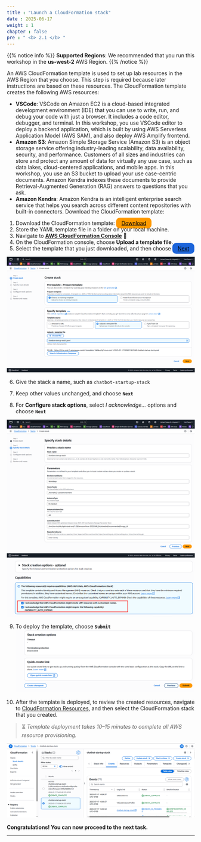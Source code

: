 ```yaml
---
title : "Launch a CloudFormation stack"
date : 2025-06-17
weight : 1
chapter : false
pre : " <b> 2.1 </b> "
---
```


{{% notice info %}}
**Supported Regions**: We recommended that you run this workshop in the **us-west-2** AWS Region.
{{% /notice %}} 

An AWS CloudFormation template is used to set up lab resources in the AWS Region that you choose. This step is required because later instructions are based on these resources. The CloudFormation template creates the following AWS resources:

- **VSCode**: VSCode on Amazon EC2 is a cloud-based integrated development environment (IDE) that you can use to write, run, and debug your code with just a browser. It includes a code editor, debugger, and terminal. In this workshop, you use VSCode editor to deploy a backend application, which is built by using AWS Serverless Application Model (AWS SAM), and also deploy AWS Amplify frontend.
- **Amazon S3**: Amazon Simple Storage Service (Amazon S3) is an object storage service offering industry-leading scalability, data availability, security, and performance. Customers of all sizes and industries can store and protect any amount of data for virtually any use case, such as data lakes, cloud-centered applications, and mobile apps. In this workshop, you use an S3 bucket to upload your use case-centric documents. Amazon Kendra indexes these documents to provide Retrieval-Augmented Generation (RAG) answers to questions that you ask.
- **Amazon Kendra**: Amazon Kendra is an intelligent enterprise search service that helps you search across different content repositories with built-in connectors.
Download the CloudFormation template:

1. Download the CloudFormation template: [<span style="background-color:#f90; color:#000; padding:6px 14px; border-radius:10px;">Download</span>](https://static.us-east-1.prod.workshops.aws/public/c5c516a7-10ce-444b-a0c5-1e60794fdb7c/static/template/chatbot-startup-stack.yaml)
2. Store the YAML template file in a folder on your local machine.
3. Navigate to [**AWS CloudFormation Console**](https://console.aws.amazon.com/cloudformation/home) 🔗
4. On the CloudFormation console, choose **Upload a template file**.
5. Select the template that you just downloaded, and then choose [<span style="background-color:#1b64da; color:#000; padding:6px 14px; border-radius:10px;">Next</span>](#)

![ConnectPrivate](https://github.com/PVinhP/PPV_Workshop_01/blob/main/Workshop/static/images/anh/anh_1.png?raw=true)

6. Give the stack a name, such as `chatbot-startup-stack`

7. Keep other values unchanged, and choose **`Next`**

8. For **Configure stack options**, select *I acknowledge...* options and choose **`Next`**

![ConnectPrivate](https://github.com/PVinhP/PPV_Workshop_01/blob/main/Workshop/static/images/anh/anh_2.png?raw=true)
![ConnectPrivate](https://github.com/PVinhP/PPV_Workshop_01/blob/main/Workshop/static/images/anh/anh_3.png?raw=true)

9. To deploy the template, choose **`Submit`**
![ConnectPrivate](https://github.com/PVinhP/PPV_Workshop_01/blob/main/Workshop/static/images/anh/anh_4.png?raw=true)

10. After the template is deployed, to review the created resources, navigate to [CloudFormation Resources](#), and then select the CloudFormation stack that you created.

> ⏳ *Template deployment takes 10–15 minutes to complete all AWS resource provisioning.*

![ConnectPrivate](https://github.com/PVinhP/PPV_Workshop_01/blob/main/Workshop/static/images/anh/anh5.png?raw=true)

**Congratulations! You can now proceed to the next task.**

---
